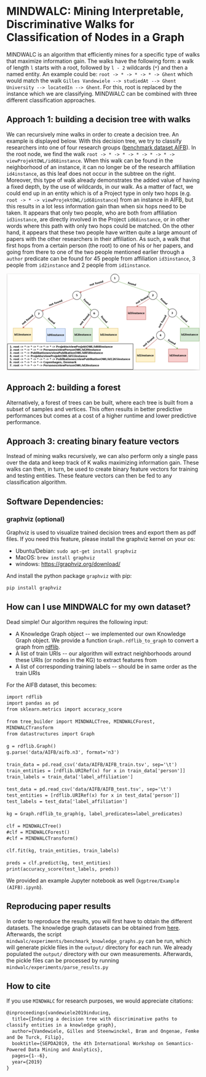 # MINDWALC: Mining Interpretable, Discriminative Walks for Classification of Nodes in a Graph

MINDWALC is an algorithm that efficiently mines for a specific type of walks that maximize information gain. The walks have the following form: a walk of length `l` starts with a root, followed by `l - 2` wildcards (`*`) and then a named entity. An example could be: `root -> * -> * -> * -> Ghent` which would match the walk `Gilles Vandewiele --> studiedAt --> Ghent University --> locatedIn --> Ghent`. For this, root is replaced by the instance which we are classifying. MINDWALC can be combined with three different classification approaches.

## Approach 1: building a decision tree with walks

We can recursively mine walks in order to create a decision tree. An example is displayed below. With this decision tree, we try to classify researchers into one of four research groups ([benchmark dataset AIFB](https://en.wikiversity.org/wiki/AIFB_DataSet)). In the root node, we find the walk `root -> * -> * -> * -> * -> * -> viewProjektOWL/id68instance`. When this walk can be found in the neighborhood of an instance, it can no longer be of the research affiliation `id4instance`, as this leaf does not occur in the subtree on the right. Moreover, this type of walk already demonstrates the added value of having a fixed depth, by the use of wildcards, in our walk. As a matter of fact, we could end up in an entity which is of a Project type in only two hops (e.g. `root -> * -> viewProjektOWL/id68instance`) from an instance in AIFB, but this results in a lot less information gain than when six hops need to be taken. It appears that only two people, who are both from affiliation `id3instance`, are directly involved in the Project `id68instance`, or in other words where this path with only two hops could be matched. On the other hand, it appears that these two people have written quite a large amount of papers with the other researchers in their affiliation. As such, a walk that first hops from a certain person (the root) to one of his or her papers, and going from there to one of the two people mentioned earlier through a `author` predicate can be found for 45 people from affiliation `id3instance`, 3 people from `id2instance` and 2 people from `id1instance`.

![A decision tree that can be used to classify researchers, represented as a Knowledge Graph into one of four research groups.](images/tree_example.png) 

## Approach 2: building a forest

Alternatively, a forest of trees can be built, where each tree is built from a subset of samples and vertices. This often results in better predictive performances but comes at a cost of a higher runtime and lower predictive performance.

## Approach 3: creating binary feature vectors

Instead of mining walks recursively, we can also perform only a single pass over the data and keep track of K walks maximizing information gain. These walks can then, in turn, be used to create binary feature vectors for training and testing entities. These feature vectors can then be fed to any classification algorithm.

## Software Dependencies:
### graphviz (optional)
Graphviz is used to visualize trained decision trees and export them as pdf files. 
If you need this feature, please install the graphviz kernel on your os:

- Ubuntu/Debian: `sudo apt-get install graphviz`
- MacOS: `brew install graphviz`
- windows: https://graphviz.org/download/

And install the python package `graphviz` with pip:
```bash
pip install graphviz
```

## How can I use MINDWALC for my own dataset?

Dead simple! Our algorithm requires the following input:
* A Knowledge Graph object -- we implemented our own Knowledge Graph object. We provide a function `Graph.rdflib_to_graph` to convert a graph from [rdflib](https://github.com/RDFLib/rdflib).
* A list of train URIs -- our algorithm will extract neighborhoods around these URIs (or nodes in the KG) to extract features from
* A list of corresponding training labels -- should be in same order as the train URIs

For the AIFB dataset, this becomes:
```python3
import rdflib
import pandas as pd
from sklearn.metrics import accuracy_score

from tree_builder import MINDWALCTree, MINDWALCForest, MINDWALCTransform
from datastructures import Graph

g = rdflib.Graph()
g.parse('data/AIFB/aifb.n3', format='n3')

train_data = pd.read_csv('data/AIFB/AIFB_train.tsv', sep='\t')
train_entities = [rdflib.URIRef(x) for x in train_data['person']]
train_labels = train_data['label_affiliation']

test_data = pd.read_csv('data/AIFB/AIFB_test.tsv', sep='\t')
test_entities = [rdflib.URIRef(x) for x in test_data['person']]
test_labels = test_data['label_affiliation']

kg = Graph.rdflib_to_graph(g, label_predicates=label_predicates)

clf = MINDWALCTree()
#clf = MINDWALCForest()
#clf = MINDWALCTransform()

clf.fit(kg, train_entities, train_labels)

preds = clf.predict(kg, test_entities)
print(accuracy_score(test_labels, preds))
```

We provided an example Jupyter notebook as well (`kgptree/Example (AIFB).ipynb`).

## Reproducing paper results

In order to reproduce the results, you will first have to obtain the different datasets. The knowledge graph datasets can be obtained from [here](http://data.dws.informatik.uni-mannheim.de/rmlod/LOD_ML_Datasets/). Afterwards, the script `mindwalc/experiments/benchmark_knowledge_graphs.py` can be run, which will generate pickle files in the `output/` directory for each run. We already populated the `output/` directory with our own measurements. Afterwards, the pickle files can be processed by running `mindwalc/experiments/parse_results.py`

## How to cite

If you use `MINDWALC` for research purposes, we would appreciate citations:
```
@inproceedings{vandewiele2019inducing,
  title={Inducing a decision tree with discriminative paths to classify entities in a knowledge graph},
  author={Vandewiele, Gilles and Steenwinckel, Bram and Ongenae, Femke and De Turck, Filip},
  booktitle={SEPDA2019, the 4th International Workshop on Semantics-Powered Data Mining and Analytics},
  pages={1--6},
  year={2019}
}
```
